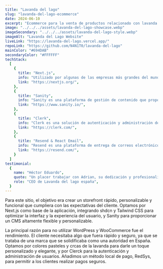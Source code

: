 ```yaml
---
title: "Lavanda del lago"
slug: "lavanda-del-lago-ecommerce"
date: 2024-06-10
excerpt: "Ecommerce para la venta de productos relacionado con lavanda y productos naturales, creado y potenciado con estas tecnologias:"
image: "../../../assets/lavanda-del-lago-showcase.webp"
imageSecondary: "../../../assets/lavanda-del-lago-style.webp"
imageAlt: "Lavanda del Lago Website"
liveLink: "https://lavanda-del-lago.vercel.app/"
repoLink: "https://github.com/N4N1T0/lavanda-del-lago"
mainColor: "#694DAB"
secondaryColor: "#FFFFFF"
techStack:
  [
    {
      title: "Next.js",
      info: "Utilizado por algunas de las empresas más grandes del mundo, Next.js le permite crear aplicaciones web completas ampliando las últimas funciones de React e integrando potentes herramientas JavaScript basadas en Rust para las construcciones más rápidas.",
      link: "https://nextjs.org/",
    },
    {
      title: "Sanity",
      info: "Sanity es una plataforma de gestión de contenido que proporciona un CMS altamente flexible y personalizable, ideal para crear experiencias de contenido modernas y escalables.",
      link: "https://www.sanity.io/",
    },
    {
      title: "Clerk",
      info: "Clerk es una solución de autenticación y administración de usuarios que ofrece registro, inicio de sesión y perfiles de usuarios completamente personalizables, facilitando la implementación de seguridad en las aplicaciones web.",
      link: "https://clerk.com/",
    },
    {
      title: "Resend & React Email",
      info: "Resend es una plataforma de entrega de correos electrónicos que facilita la integración de notificaciones y campañas de correo. Junto con React Email, permite diseñar y enviar correos electrónicos personalizables con componentes de React.",
      link: "https://resend.com/",
    }
  ]
testimonial:
  {
    name: "Héctor Eduardo",
    quote: "Un placer trabajar con Adrian, su dedicación y profesionalismo son ejemplares.",
    role: "CEO de Lavanda del lago españa",
  }
---
```


Para este sitio, el objetivo era crear un storefront rápido, personalizable y funcional que cumpliera con las expectativas del cliente. Optamos por Next.js como base de la aplicación, integrando shdcn y Tailwind CSS para optimizar la interfaz y la experiencia del usuario, y Sanity para proporcionar un CMS altamente flexible y personalizable.

La principal razón para no utilizar WordPress y WooCommerce fue el rendimiento. El cliente necesitaba algo que fuera rápido y seguro, ya que se trataba de una marca que se solidificaba como una autoridad en España. Optamos por colores pasteles y crcas de la lavanda para darle un toque personalizado y elegante, y por Clerck para la autenticación y administración de usuarios. Añadimos un método local de pago, RedSys, para permitir a los clientes realizar pagos seguros.
